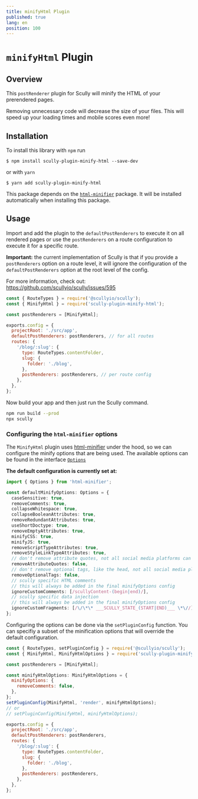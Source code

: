 ```yaml
---
title: minifyHtml Plugin
published: true
lang: en
position: 100
---
```


# `minifyHtml` Plugin

<div class="docs-link_table">
  <a class="repository" href="https://github.com/samvloeberghs/kwerri-oss/tree/master/projects/scully-plugin-minify-html"></a>
</div>

## Overview

This `postRenderer` plugin for Scully will minify the HTML of your prerendered pages.

Removing unnecessary code will decrease the size of your files.
This will speed up your loading times and mobile scores even more!

## Installation

To install this library with `npm` run

```
$ npm install scully-plugin-minify-html --save-dev
```

or with `yarn`

```
$ yarn add scully-plugin-minify-html
```

This package depends on the [`html-minifier`](https://www.npmjs.com/package/html-minifier) package.
It will be installed automatically when installing this package.

## Usage

Import and add the plugin to the `defaultPostRenderers` to execute it on all rendered pages
or use the `postRenderers` on a route configuration to execute it for a specific route.

**Important:** the current implementation of Scully is that if you provide a `postRenderers` option
on a route level, it will ignore the configuration of the `defaultPostRenderers` option at
the root level of the config.

For more information, check out: https://github.com/scullyio/scully/issues/595

```javascript
const { RouteTypes } = require('@scullyio/scully');
const { MinifyHtml } = require('scully-plugin-minify-html');

const postRenderers = [MinifyHtml];

exports.config = {
  projectRoot: './src/app',
  defaultPostRenderers: postRenderers, // for all routes
  routes: {
    '/blog/:slug': {
      type: RouteTypes.contentFolder,
      slug: {
        folder: './blog',
      },
      postRenderers: postRenderers, // per route config
    },
  },
};
```

Now build your app and then just run the Scully command.

```bash
npm run build --prod
npx scully
```

### Configuring the `html-minifier` options

The `MinifyHtml` plugin uses [html-minifier](https://www.npmjs.com/package/html-minifier) under the hood, so we can configure the minify options that are being used.
The available options can be found in the interface [`Options`](https://github.com/DefinitelyTyped/DefinitelyTyped/blob/master/types/html-minifier/index.d.ts)

**The default configuration is currently set at:**

```typescript
import { Options } from 'html-minifier';

const defaultMinifyOptions: Options = {
  caseSensitive: true,
  removeComments: true,
  collapseWhitespace: true,
  collapseBooleanAttributes: true,
  removeRedundantAttributes: true,
  useShortDoctype: true,
  removeEmptyAttributes: true,
  minifyCSS: true,
  minifyJS: true,
  removeScriptTypeAttributes: true,
  removeStyleLinkTypeAttributes: true,
  // don't remove attribute quotes, not all social media platforms can parse this over-optimization
  removeAttributeQuotes: false,
  // don't remove optional tags, like the head, not all social media platforms can parse this over-optimization
  removeOptionalTags: false,
  // scully specific HTML comments
  // this will always be added in the final minifyOptions config
  ignoreCustomComments: [/scullyContent-(begin|end)/],
  // scully specific data injection
  // this will always be added in the final minifyOptions config
  ignoreCustomFragments: [/\/\*\* ___SCULLY_STATE_(START|END)___ \*\//],
};
```

Configuring the options can be done via the `setPluginConfig` function.
You can specifiy a subset of the minification options that will override the default configuration.

```javascript
const { RouteTypes, setPluginConfig } = require('@scullyio/scully');
const { MinifyHtml, MinifyHtmlOptions } = require('scully-plugin-minify-html');

const postRenderers = [MinifyHtml];

const minifyHtmlOptions: MinifyHtmlOptions = {
  minifyOptions: {
    removeComments: false,
  },
};
setPluginConfig(MinifyHtml, 'render', minifyHtmlOptions);
// or
// setPluginConfig(MinifyHtml, minifyHtmlOptions);

exports.config = {
  projectRoot: './src/app',
  defaultPostRenderers: postRenderers,
  routes: {
    '/blog/:slug': {
      type: RouteTypes.contentFolder,
      slug: {
        folder: './blog',
      },
      postRenderers: postRenderers,
    },
  },
};
```
